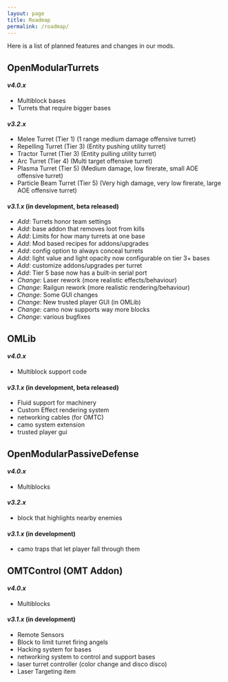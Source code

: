```yaml
---
layout: page
title: Roadmap
permalink: /roadmap/
---
```


Here is a list of planned features and changes in our mods.

## __OpenModularTurrets__
#### _v4.0.x_
 - Multiblock bases
 - Turrets that require bigger bases

#### _v3.2.x_
 - Melee Turret (Tier 1) (1 range medium damage offensive turret)
 - Repelling Turret (Tier 3) (Entity pushing utility turret)
 - Tractor Turret (Tier 3) (Entity pulling utility turret)
 - Arc Turret (Tier 4) (Multi target offensive turret)
 - Plasma Turret (Tier 5) (Medium damage, low firerate, small AOE offensive  turret)
 - Particle Beam Turret (Tier 5) (Very high damage, very low firerate, large AOE offensive turret)


#### _v3.1.x_ (in development, beta released)
- _Add_: Turrets honor team settings
- _Add_: base addon that removes loot from kills
- _Add_: Limits for how many turrets at one base
- _Add_: Mod based recipes for addons/upgrades
- _Add_: config option to always conceal turrets
- _Add_: light value and light opacity now configurable on tier 3+ bases
- _Add_: customize addons/upgrades per turret
- _Add_: Tier 5 base now has a built-in serial port
- _Change_: Laser rework (more realistic effects/behaviour)
- _Change_: Railgun rework (more realistic rendering/behaviour)
- _Change_: Some GUI changes
- _Change_: New trusted player GUI (in OMLib)
- _Change_: camo now supports way more blocks
- _Change_: various bugfixes


## __OMLib__
#### _v4.0.x_
 - Multiblock support code

#### _v3.1.x_ (in development, beta released)
 - Fluid support for machinery
 - Custom Effect rendering system
 - networking cables (for OMTC)
 - camo system extension
 - trusted player gui


## __OpenModularPassiveDefense__
#### _v4.0.x_
 - Multiblocks

#### _v3.2.x_
 - block that highlights nearby enemies

#### _v3.1.x_ (in development)
 - camo traps that let player fall through them

## __OMTControl (OMT Addon)__
#### _v4.0.x_
 - Multiblocks

#### _v3.1.x_ (in development)
 - Remote Sensors
 - Block to limit turret firing angels
 - Hacking system for bases
 - networking system to control and support bases
 - laser turret controller (color change and disco disco)
 - Laser Targeting item

